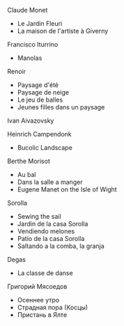 Claude Monet
* Le Jardin Fleuri
* La maison de l'artiste à Giverny

Francisco Iturrino
* Manolas

Renoir
* Paysage d'été
* Paysage de neige
* Le jeu de balles
* Jeunes filles dans un paysage

Ivan Aivazovsky

Heinrich Campendonk
* Bucolic Landscape

Berthe Morisot
* Au bal
* Dans la salle a manger
* Eugene Manet on the Isle of Wight

Sorolla
* Sewing the sail
* Jardín de la casa Sorolla
* Vendiendo melones
* Patio de la casa Sorolla
* Saltando a la comba, la granja

Degas
* La classe de danse

Григорий Мясоедов
* Осеннее утро
* Страдная пора (Косцы)
* Пристань в Ялте

